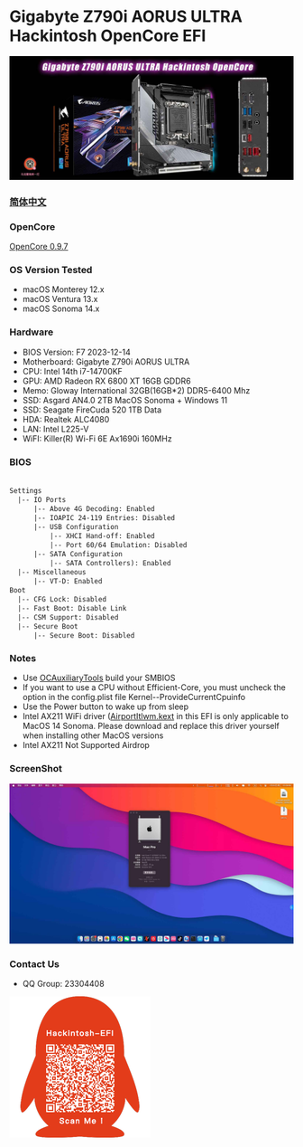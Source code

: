 # Gigabyte Z790i AORUS ULTRA Hackintosh OpenCore EFI

![image](ScreenShot/Gigabyte-Z790i-AORUS-ULTRA.jpg)

### [简体中文](README.zh_CN.md)

### OpenCore

[OpenCore 0.9.7](https://github.com/acidanthera/OpenCorePkg)

### OS Version Tested

- macOS Monterey 12.x
- macOS Ventura  13.x 
- macOS Sonoma  14.x 


### Hardware

- BIOS Version: F7  2023-12-14
- Motherboard: Gigabyte Z790i AORUS ULTRA
- CPU: Intel 14th i7-14700KF
- GPU: AMD Radeon RX 6800 XT 16GB GDDR6
- Memo: Gloway International 32GB(16GB*2) DDR5-6400 Mhz
- SSD:  Asgard AN4.0 2TB   MacOS Sonoma + Windows 11
- SSD:  ‎Seagate FireCuda 520 1TB   Data
- HDA: Realtek ALC4080
- LAN: Intel L225-V
- WiFI: Killer(R) Wi-Fi 6E Ax1690i 160MHz

### BIOS

```

Settings
  |-- IO Ports
      |-- Above 4G Decoding: Enabled
      |-- IOAPIC 24-119 Entries: Disabled
      |-- USB Configuration
          |-- XHCI Hand-off: Enabled 
          |-- Port 60/64 Emulation: Disabled
      |-- SATA Configuration
          |-- SATA Controllers): Enabled 
  |-- Miscellaneous 
      |-- VT-D: Enabled    
Boot 
  |-- CFG Lock: Disabled
  |-- Fast Boot: Disable Link
  |-- CSM Support: Disabled
  |-- Secure Boot
      |-- Secure Boot: Disabled
```

### Notes

 - Use  [OCAuxiliaryTools](https://github.com/ic005k/OCAuxiliaryTools/releases) build your SMBIOS
 - If you want to use a CPU without  Efficient-Core, you must uncheck the option in the config.plist file Kernel--ProvideCurrentCpuinfo
 - Use the Power button to wake up from sleep
 - Intel AX211 WiFi driver ([AirportItlwm.kext](https://github.com/OpenIntelWireless/itlwm/releases) in this EFI is only applicable to MacOS 14 Sonoma. Please download and replace this driver yourself when installing other MacOS versions
 - Intel AX211 Not Supported  Airdrop

### ScreenShot

![image](ScreenShot/Sonoma.jpg)

### Contact Us 

- QQ Group: 23304408

![image](ScreenShot/QRCode.png)